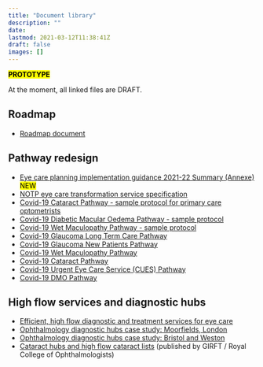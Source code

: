 ```yaml
---
title: "Document library"
description: ""
date:
lastmod: 2021-03-12T11:38:41Z
draft: false
images: []
---
```


<mark>**PROTOTYPE**</mark>

At the moment, all linked files are DRAFT. 

## Roadmap

* [Roadmap document](file/roadmap/EyeCareRestorationRoadmap2020-21_301202.pdf)


## Pathway redesign

* [Eye care planning implementation guidance 2021-22 Summary (Annexe)](Eye-Care-Planning-Implementation-Guidance-2021-22-Summary-Annexe.pdf) <mark>NEW</mark>
* [NOTP eye care transformation service specification](file/pathway-redesign/NOTPEyeCareRestorationService(ECRS)ServiceSpecification-30th-October-2020.pdf
)
* [Covid-19 Cataract Pathway - sample protocol for primary care optometrists](file/pathway-redesign/Sample_COVID19_Cataract_Protocol_for_primary_care_optometrists.pdf)
* [Covid-19 Diabetic Macular Oedema Pathway - sample protocol](file/pathway-redesign/Sample_COVID19_DMO_protocol.pdf)
* [Covid-19 Wet Maculopathy Pathway - sample protocol](file/pathway-redesign/Sample_COVID19_wet_maculopathy_protocol.pdf)
* [Covid-19 Glaucoma Long Term Care Pathway](file/pathway-redesign/Covid_19_Glaucoma_LTC_Pathway_(1).pdf)
* [Covid-19 Glaucoma New Patients Pathway](file/pathway-redesign/Covid_19_Glaucoma_New_Patients_Pathway_3.pdf)
* [Covid-19 Wet Maculopathy Pathway](file/pathway-redesign/Covid_19_Maculopathy_Pathway_(2).pdf)
* [Covid-19 Cataract Pathway](file/pathway-redesign/Covid19_Cataract_Pathway_(2).pdf)
* [Covid-19 Urgent Eye Care Service (CUES) Pathway](file/pathway-redesign/Covid19_CUES_Pathway.pdf)
* [Covid-19 DMO Pathway](file/pathway-redesign/Covid19_DMO_Pathway_(1).pdf)


## High flow services and diagnostic hubs

* [Efficient, high flow diagnostic and treatment services for eye care](file/high-flow-services-diagnostic-hubs/Ophthalmology_High_Flow_Services.pdf)
* [Ophthalmology diagnostic hubs case study: Moorfields, London](file/high-flow-services-diagnostic-hubs/Ophthalmology_Diagnostic_Hubs_Case_study_Moorfields_Hoxton_hub_v1.1_(1).pdf)
* [Ophthalmology diagnostic hubs case study: Bristol and Weston](file/high-flow-services-diagnostic-hubs/DiagnostichubcasestudyBristol_FINAL3.pdf)
* [Cataract hubs and high flow cataract lists](https://www.gettingitrightfirsttime.co.uk/wp-content/uploads/2021/03/Cataract-Hubs-and-High-Flow-Cataract-Lists.pdf) (published by GIRFT / Royal College of Ophthalmologists)



